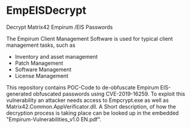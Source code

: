 # EmpEISDecrypt
Decrypt Matrix42 Empirum /EIS Passwords

The Empirum Client Management Software is used for typical client management tasks, such as

* Inventory and asset management  
* Patch Management  
* Software Management  
* License Management

This repository contains POC-Code to de-obfuscate Empirum EIS-generated obfuscated passwords using CVE-2019-16259. To exploit this vulnerability an attacker needs access to Empcrypt.exe as well as Matrix42.Common.AppVerificator.dll.  A Short description, of how the decryption process is taking place can be looked up in the embedded "Empirum-Vulnerabilities_v1.0 EN.pdf".

